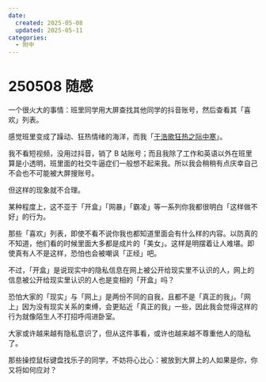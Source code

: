 ```yaml
---
date:
  created: 2025-05-08
  updated: 2025-05-11
categories:
  - 附中
---
```

# 250508 随感

一个很火大的事情：班里同学用大屏查找其他同学的抖音账号，然后查看其「喜欢」列表。

感觉班里变成了躁动、狂热情绪的海洋，而我「[于浩歌狂热之际中寒](http://www.luxunmuseum.com.cn/cx/content.php?id=1513)」。

<!-- more -->

我不看短视频，没用过抖音，销了 B 站账号；而且我除了工作和英语以外在班里算是小透明，班里面的社交牛逼症们一般想不起来我。所以我会稍稍有点庆幸自己不会也不可能被大屏搜账号。

但这样的现象就不合理。

某种程度上，这不亚于「开盒」「网暴」「霸凌」等一系列你我都很明白「这样做不好」的行为。

那些「喜欢」列表，即使不看不说你我也都知道里面会有什么样的内容。以防真的不知道，他们看的时候里面大多都是成片的「美女」。这样是明摆着让人难堪。即使真有人不是这样，恐怕也会被嘲讽「正经」吧。

不过，「开盒」是说现实中的隐私信息在网上被公开给现实里不认识的人，网上的信息被公开给现实里认识的人也是变相的「开盒」吗？

恐怕大家的「现实」与「网上」是两份不同的自我，且都不是「真正的我」。「网上」因为没有现实关系的束缚，会更贴近「真正的我」一些，因此我会觉得这样的行为就像陌生人不打招呼闯进卧室。

大家或许越来越有隐私意识了，但从这件事看，或许也越来越不尊重他人的隐私了。

那些操控鼠标键盘找乐子的同学，不妨将心比心：被放到大屏上的人如果是你，你又将如何应对？
